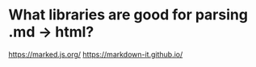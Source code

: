# What libraries are good for parsing .md -> html?

https://marked.js.org/
https://markdown-it.github.io/
